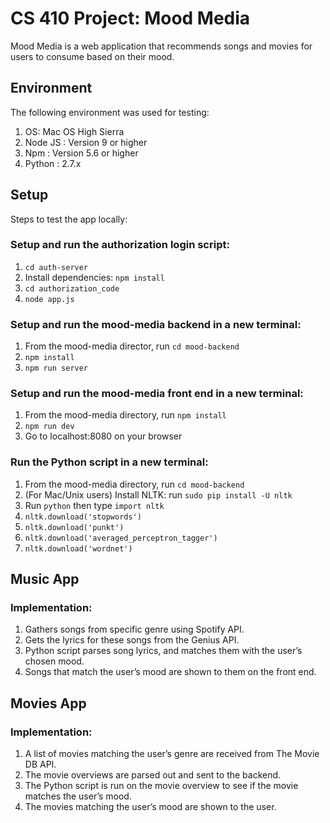 # CS 410 Project: Mood Media
Mood Media is a web application that recommends songs and movies for users to consume based on their mood.

## Environment

The following environment was used for testing:
  1. OS: Mac OS High Sierra
  2. Node JS : Version 9 or higher
  3. Npm : Version 5.6 or higher
  4. Python : 2.7.x

## Setup

Steps to test the app locally:  
  ### Setup and run the authorization login script:  
  1. `cd auth-server`  
  2.  Install dependencies: `npm install`  
  2. `cd authorization_code`  
  3. `node app.js`  
  ### Setup and run the mood-media backend in a new terminal:  
  1. From the mood-media director, run `cd mood-backend`  
  2. `npm install`  
  3. `npm run server`  
  ### Setup and run the mood-media front end in a new terminal:  
  1. From the mood-media directory, run `npm install`  
  2. `npm run dev`  
  3. Go to localhost:8080 on your browser
  ### Run the Python script in a new terminal:  
  1. From the mood-media directory, run `cd mood-backend`
  2. (For Mac/Unix users) Install NLTK: run `sudo pip install -U nltk`
  3. Run `python` then type `import nltk` 
  4. `nltk.download('stopwords')`
  5. `nltk.download('punkt')`
  6. `nltk.download('averaged_perceptron_tagger')`
  7. `nltk.download('wordnet')`

  ## Music App
  ### Implementation:
  1. Gathers songs from specific genre using Spotify API.
  2. Gets the lyrics for these songs from the Genius API.
  3. Python script parses song lyrics, and matches them with the user’s chosen mood.
  4. Songs that match the user’s mood are shown to them on the front end.
  
  ## Movies App
  ### Implementation:
  1. A list of movies matching the user’s genre are received from The Movie DB API.
  2. The movie overviews are parsed out and sent to the backend.
  3. The Python script is run on the movie overview to see if the movie matches the user’s mood.
  4. The movies matching the user’s mood are shown to the user.



